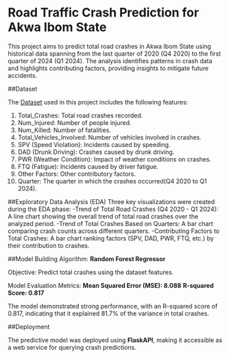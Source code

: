 # Road Traffic Crash Prediction for Akwa Ibom State

This project aims to predict total road crashes in Akwa Ibom State using historical data spanning from the last quarter of 2020 (Q4 2020) to the first quarter of 2024 (Q1 2024). The analysis identifies patterns in crash data and highlights contributing factors, providing insights to mitigate future accidents.

##Dataset

The <a href = "https://github.com/Etini2000/Akwa_Ibom_road_crashes_project/blob/main/Nigerian_Road_Traffic_Crashes_2020_2024.csv">Dataset</a> used in this project includes the following features:
1. Total_Crashes: Total road crashes recorded.
2. Num_Injured: Number of people injured.
3. Num_Killed: Number of fatalities.
4. Total_Vehicles_Involved: Number of vehicles involved in crashes.
5. SPV (Speed Violation): Incidents caused by speeding.
6. DAD (Drunk Driving): Crashes caused by drunk driving.
7. PWR (Weather Condition): Impact of weather conditions on crashes.
8. FTQ (Fatigue): Incidents caused by driver fatigue.
9. Other Factors: Other contributory factors.
10. Quarter: The quarter in which the crashes occurred(Q4 2020 to Q1 2024).

##Exploratory Data Analysis (EDA)
Three key visualizations were created during the EDA phase:
-Trend of Total Road Crashes (Q4 2020 - Q1 2024): A line chart showing the overall trend of total road crashes over the analyzed period.
-Trend of Total Crashes Based on Quarters: A bar chart comparing crash counts across different quarters.
-Contributing Factors to Total Crashes: A bar chart ranking factors (SPV, DAD, PWR, FTQ, etc.) by their contribution to crashes.

##Model Building
Algorithm: 
**Random Forest Regressor**

Objective: 
Predict total crashes using the dataset features.

Model Evaluation Metrics:
**Mean Squared Error (MSE): 8.088**
**R-squared Score: 0.817**

The model demonstrated strong performance, with an R-squared score of 0.817, indicating that it explained 81.7% of the variance in total crashes.

##Deployment

The predictive model was deployed using **FlaskAPI**, making it accessible as a web service for querying crash predictions.
